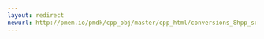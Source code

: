 ```yaml
---
layout: redirect
newurl: http://pmem.io/pmdk/cpp_obj/master/cpp_html/conversions_8hpp_source.html
---
```

